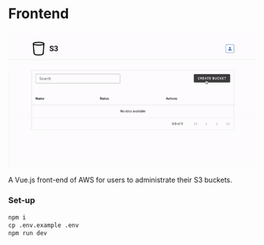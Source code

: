 # Frontend

<img src="https://raw.githubusercontent.com/anthonybudd/s3-from-scratch/master/_img/frontend.gif">

A Vue.js front-end of AWS for users to administrate their S3 buckets.


### Set-up
```
npm i
cp .env.example .env
npm run dev
```
